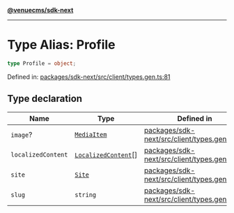 [**@venuecms/sdk-next**](../Index.md)

***

# Type Alias: Profile

```ts
type Profile = object;
```

Defined in: [packages/sdk-next/src/client/types.gen.ts:81](https://github.com/venuecms/sdk/blob/827e1eaa472dae7093291e9dcf3855760c75d0d4/packages/sdk-next/src/client/types.gen.ts#L81)

## Type declaration

| Name | Type | Defined in |
| ------ | ------ | ------ |
| <a id="image"></a> `image`? | [`MediaItem`](MediaItem.md) | [packages/sdk-next/src/client/types.gen.ts:84](https://github.com/venuecms/sdk/blob/827e1eaa472dae7093291e9dcf3855760c75d0d4/packages/sdk-next/src/client/types.gen.ts#L84) |
| <a id="localizedcontent"></a> `localizedContent` | [`LocalizedContent`](LocalizedContent.md)[] | [packages/sdk-next/src/client/types.gen.ts:85](https://github.com/venuecms/sdk/blob/827e1eaa472dae7093291e9dcf3855760c75d0d4/packages/sdk-next/src/client/types.gen.ts#L85) |
| <a id="site"></a> `site` | [`Site`](Site.md) | [packages/sdk-next/src/client/types.gen.ts:83](https://github.com/venuecms/sdk/blob/827e1eaa472dae7093291e9dcf3855760c75d0d4/packages/sdk-next/src/client/types.gen.ts#L83) |
| <a id="slug"></a> `slug` | `string` | [packages/sdk-next/src/client/types.gen.ts:82](https://github.com/venuecms/sdk/blob/827e1eaa472dae7093291e9dcf3855760c75d0d4/packages/sdk-next/src/client/types.gen.ts#L82) |
